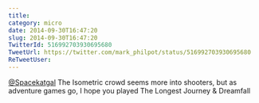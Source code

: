 ```yaml
---
title: 
category: micro
date: 2014-09-30T16:47:20
slug: 2014-09-30T16:47:20
TwitterId: 516992703930695680
TweetUrl: https://twitter.com/mark_philpot/status/516992703930695680
ReTweetUser: 
---
```


[@Spacekatgal](https://twitter.com/Spacekatgal) The Isometric crowd seems more into shooters, but as adventure games go, I hope you played The Longest Journey &amp; Dreamfall